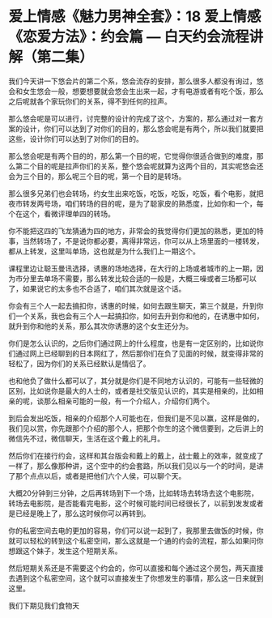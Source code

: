 # 爱上情感《魅力男神全套》：18 爱上情感《恋爱方法》：约会篇 — 白天约会流程讲解（第二集）

我们今天讲一下悠会片的第二个系，悠会流存的安排，那么很多人都没有询过，悠会和女生悠会一般，想要想要就会悠会生出来一起，才有电游或者有吃个饭，那么之后呢就各个家玩你们的关系，得不到任何的拉声。

那么悠会呢是可以进行，讨完整的设计的完成了这个，方案的，那么通过对一套方案的设计，你们可以达到了对你们的目的，那么悠会呢是有两个，所以我们就要把这些，设计你们可以达到了对你们的目的。

那么悠会呢是有两个目的的，那么第一个目的呢，它觉得你很适合做到的难度，那么第二个目的呢是拉声你们的关系，整个悠会呢就算为这两个目的，其实呢悠会还会为三个目的，那么呢三个目的呢，第一个目的是转场。

那么很多兄弟们也会转场，约女生出来吃饭，吃饭，吃饭，吃饭，看个电影，就把夜市转发两号场，咱们转场的目的呢，是为了聪家皮的熟悉度，比如你和一个，每个在这个，看微评理单四的转场。

你不能把这四的飞龙猜通为四的地方，非常会的我觉得你们更加的熟悉，更加的特事，当然转场了，不是说你都必要，离得非常远，你可以从上场里面的一楼转发，都从上转发，这里叫单场，这也就是为什么我们上一期这个。

课程里边让聪玉曼讯选择，诱惠的场地选择，在大行的上场或者城市的上一期，因为市分里去单场不需要，那么转发比较合适的一般是，大概三噪或者三场都可以了，如果说它的太多也不合适了，咱们其次就是这个话。

你会有三个人一起去搞扣你，诱惠的时候，如何去跟生聊天，第三个就是，升到你们一个关系，我也会有三个人一起搞扣你，如何去升到你和他的，在诱惠中如何，就升到你和他的关系，那么其次你诱惠的这个女生还分为。

你们是怎么认识的，之后你们通过网上的什么程度，也是有一定区别的，比如说你们通过网上已经聊到的日本网红了，然后那你们在负了见面的时候，就变得非常的轻松了，因为你们的关系已经默认是情侣了。

也和他负了做什么都可以了，其分就是你们是不同地方认识的，可能有一些轻微的区别，比如说你是最大的人士的，或者是社交版见认识的，其实是相亲的，比如相亲的呢，谈那么相亲可能的一般，有一个介绍人，介绍你们两个。

到后会发出吃饭，相亲的介绍那个人可能也在，但我们是不见以赢，这样是做的，我们见以赏，你先跟那个介绍的那个人，把那个你生的这个微信要到，之后讲上的微信先不过，微信聊天，生活在这个戴上的礼月。

然后你们在接行约会，这样和其台版会和戴上的戴上，战士戴上的效率，就变成了一样了，那么像那种讲，这个空中的约会套路，所以我们见以与一个的时间，是讲了那个点点以后，或者是把他们六个人侯，可以聊个天。

大概20分钟到三分钟，之后再转场到下一个场，比如转场去转场去这个电影院，转场去电影院，是否能看完电影，这个时候可能时间已经很长了，以前到发发或者是已经是晚上了，那么这时候你可以再转到。

你的私密空间去电的更加的容易，你们可以说一起到了，我那里去做饭的时候，你就可以轻松的转到这个私密空间，那么这就是一个通的约会的流程，那么如果问你想跟这个妹子，发生这个短期关系。

然后短期关系还是不需要这个约会的，你可以直接和每个通过这个房包，两天直接去遇到这个私密空间，这个就可以直接发生了你想发生的事情，那么这一日来就到这里。

我们下期见我们食物天